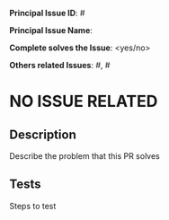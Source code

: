 [//]: # (====================)
[//]: # (Issue Related       )
[//]: # (====================)
[//]: # (The title must have the next format: Issue <Issue ID> - <Issue Name>)

**Principal Issue ID**: #

**Principal Issue Name**: 

**Complete solves the Issue**: <yes/no>

**Others related Issues**: #, #

[//]: # (====================)
[//]: # (Non issue Related   )
[//]: # (====================)

# NO ISSUE RELATED

## Description

Describe the problem that this PR solves

[//]: # (====================)
[//]: # (All                 )
[//]: # (====================)

## Tests

Steps to test

